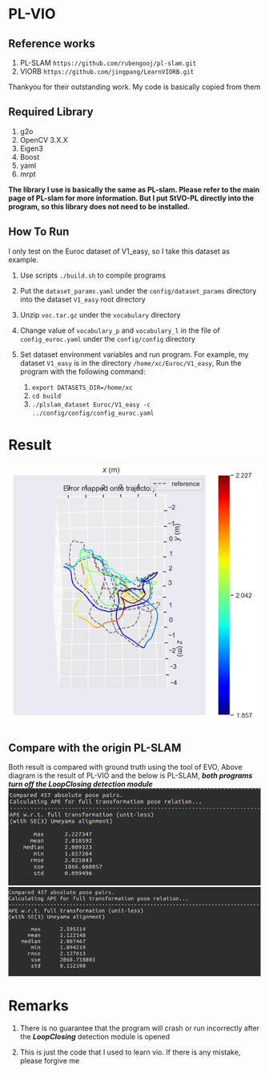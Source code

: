 # PL-VIO

## Reference works
1. PL-SLAM `https://github.com/rubengooj/pl-slam.git`
2. VIORB `https://github.com/jingpang/LearnVIORB.git`

Thankyou for their outstanding work. My code is basically copied from them

## Required Library
1. g2o
2. OpenCV 3.X.X
3. Eigen3
4. Boost
5. yaml
6. mrpt

 **The library I use is basically the same as PL-slam. Please refer to the main page of PL-slam for more information. But I put StVO-PL directly into the program, so this library does not need to be installed.**

 ## How To Run
 I only test on the Euroc dataset of V1_easy, so I take this dataset as example.

 1. Use scripts `./build.sh` to compile programs
 2. Put the `dataset_params.yaml` under the `config/dataset_params` directory into the dataset `V1_easy` root directory
 3. Unzip `voc.tar.gz` under the `vocabulary` directory
 4. Change value of `vocabulary_p` and `vocabulary_l` in the file of `config_euroc.yaml` under the `config/config` directory
 5. Set dataset environment variables and run program. For example, my dataset `V1_easy` is in the directory `/home/xc/Euroc/V1_easy`, Run the program with the following command:

    1. `export DATASETS_DIR=/home/xc`
    2. `cd build`
    3. `./plslam_dataset Euroc/V1_easy -c ../config/config/config_euroc.yaml`

# Result
![avatar](./result/1.png)

## Compare with the origin PL-SLAM
 Both result is compared with ground truth using the tool of EVO, Above diagram is the result of PL-VIO and the below is PL-SLAM, ***both programs turn off the LoopClosing detection module***
![avatar](./result/2.png)
![avatar](./result/3.png)

# Remarks
1. There is no guarantee that the program will crash or run incorrectly after the ***LoopClosing*** detection module is opened

2. This is just the code that I used to learn vio. If there is any mistake, please forgive me
